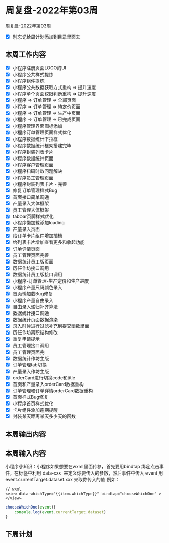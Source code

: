 # 周复盘-2022年第03周

周复盘-2022年第03周

- [x] 别忘记给周计划添加到目录里面去

## 本周工作内容
- [x] 小程序注册页面LOGO的UI
- [x] 小程序公共样式提炼
- [x] 小程序组件提炼
- [x] 小程序公共数据获取方式重构 => 提升速度
- [x] 小程序单个页面权限判断重构 => 提升速度
- [x] 小程序 => 订单管理 => 全部页面
- [x] 小程序 => 订单管理 => 待定价页面
- [x] 小程序 => 订单管理 => 生产中页面
- [x] 小程序 => 订单管理 => 已完成页面
- [x] 小程序管理界面图标添加
- [x] 小程序订单管理页面样式优化
- [x] 小程序数据统计下拉框
- [x] 小程序数据统计框架搭建完毕
- [x] 小程序封装列表卡片
- [x] 小程序数据统计页面
- [x] 小程序客户管理页面
- [x] 小程序扫码时效问题解决
- [x] 小程序员工管理页面
- [x] 小程序封装列表卡片 - 完善
- [x] 修复订单管理样式Bug
- [x] 首页接口简单调通
- [x] 产量录入大体框架
- [x] 员工管理大体框架
- [x] tabbar页脚样式优化
- [x] 小程序懒加载添加loading
- [x] 产量录入页面
- [x] 给订单卡片组件增加插槽
- [x] 给列表卡片增加查看更多和收起功能
- [x] 订单详情页面
- [x] 员工管理页面完善
- [x] 数据统计员工版页面
- [x] 历任作坊接口调用
- [x] 数据统计员工版接口调用
- [x] 小程序-订单管理-生产定价和生产进度
- [x] 小程序产量尺码颜色录入
- [x] 首页懒加载Bug修复
- [x] 小程序产量自由录入
- [x] 自由录入递归补齐算法
- [x] 数据统计接口调通
- [x] 数据统计页面数据渲染
- [x] 录入时候进行过滤补充到提交函数里面
- [x] 历任作坊离职结构修改
- [x] 重复申请提示
- [x] 员工管理接口调用
- [x] 员工管理页面完
- [x] 数据统计作坊主版
- [x] 订单管理tab切换
- [x] 产量录入作坊主版
- [x] orderCard进行切换code和title
- [x] 首页和产量录入orderCard数据重构
- [x] 订单管理和订单详情orderCard数据重构
- [x] 首页样式Bug修复
- [x] 小程序首页样式优化
- [x] 卡片组件添加逾期提醒
- [x] 封装某天距离某天多少天的函数
## 本周输出内容

## 本周输入内容
小程序小知识：小程序如果想要在wxml里面传参，首先要用bindtap 绑定点击事件，在标签中利用 data-xxx  来定义你要传入的参数，然后事件中传入 event 用 event.currentTarget.dataset.xxx 来取你传入的值
	例如：
``` wxml
// wxml
<view data-whichType="{{item.whichType}}" bindtap="chooseWhichOne" ></view>
```

```js
chooseWhichOne(event){
	console.log(event.currentTarget.dataset)
}
```

## 下周计划
